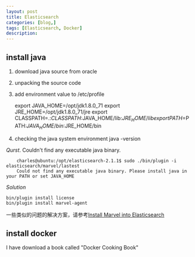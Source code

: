 ```yaml
---
layout: post
title: Elasticsearch
categories: [blog,]
tags: [Elasticsearch, Docker]
description: 
---
```



## install java
1. download java source from oracle
2. unpacking the source code
3. add environment value to /etc/profile 

    export JAVA_HOME=/opt/jdk1.8.0_71
    export JRE_HOME=/opt/jdk1.8.0_71/jre
    export CLASSPATH=.:$CLASSPATH:$JAVA_HOME/lib:$JRE_HOME/lib
    export PATH=$PATH:$JAVA_HOME/bin:$JRE_HOME/bin

4. checking the java system environment 
    java -version

*Qurst*. Couldn't find any executable java binary.
```
    charles@ubuntu:/opt/elasticsearch-2.1.1$ sudo ./bin/plugin -i elasticsearch/marvel/lastest
    Could not find any executable java binary. Please install java in your PATH or set JAVA_HOME
```
*Solution*

    bin/plugin install license
    bin/plugin install marvel-agent
一些类似的问题的解决方案，请参考[Install Marvel into Elasticsearch](http://stackoverflow.com/questions/23604868/install-marvel-plugin-for-elasticsearch)

## install docker
I have download a book called "Docker Cooking Book"